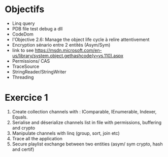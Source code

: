 ﻿Objectifs
=========
- Linq query
- PDB file test debug a dll 
- CodeDom
- l'Objective 2.6: Manage the object life cycle à relire attentivement
- Encryption sénario entre 2 entités (Asym/Sym)
- link to see https://msdn.microsoft.com/en-us/library/system.object.gethashcode(v=vs.110).aspx
- Permissions/ CAS
- TraceSource
- StringReader/StringWriter
- Threading

Exercice 1 
==========
1) Create collection channels with : IComparable, IEnumerable, Indexer, Equals.
2) Serialise and déserialize channels list in file with  permissions, buffering and crypto
3) Manipulate channels with linq (group, sort, join etc)
4) Trace all the application
5) Secure playlist exchange between two entities (asym/ sym crypto, hash and certif)